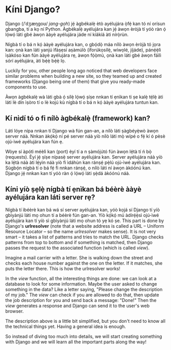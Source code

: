 # Kíni Django?

Django (/ˈdʒæŋɡoʊ/ *jang-goh*) jẹ́ àgbékalẹ̀ ètò ayélujára ọ̀fẹ́ kan tó ní orísun gbangba, tí a kọ ní Python. Àgbékalẹ̀ ayélujára kan jẹ́ àwọn èròjà tí yóò ràn ọ́ lọ́wọ́ láti gbé àwọn ààyè ayélujára jáde ní kíákíá àti nírọ̀rùn.

Nígbà tí o bá n kọ́ ààyè ayélujára kan, o gbọ́dọ̀ máa nílò àwọn èròjà tó jọra kan: ọnà kan láti yanjú ìfàṣẹsí aṣàmúlò (ìforúkọsílẹ̀, wíwọlé, jíjáde), pánẹ́ẹ̀lì ìṣàkóso kan fún ààyè ayélujára rẹ, àwọn fọ́ọ̀mù, ọnà kan láti gbé àwọn fáìlì sórí ayélujára, àti bẹ́ẹ̀ bẹ́ẹ̀ lọ.

Luckily for you, other people long ago noticed that web developers face similar problems when building a new site, so they teamed up and created frameworks (Django being one of them) that give you ready-made components to use.

Àwọn àgbékalẹ̀ wà láti gbà ọ́ sílẹ̀ lọ́wọ́ ṣíṣe nnkan tí ẹnìkan ti ṣe kalẹ̀ tẹ́lẹ̀ àti láti lè dín ìṣòro tí o lè kojú kù nígbà tí o bá n kọ́ ààyè ayélujára tuntun kan.

## Kí nìdí tó o fi nílò àgbékalẹ̀ (framework) kan?

Láti lóye nípa nnkan tí Django wà fún gan-an, a nílò láti ṣàgbéyẹ̀wò àwọn server náà. Nnkan àkọ́kọ́ ní pé server náà yíò nílò láti mọ̀ wípé o fẹ́ kí ó pèsè ojú-ìwé ayélujára kan fún ẹ.

Wòye sí àpótì méèlì kan (port) èyí tí a n ṣàmójútó fún àwọn lẹ́tà tí ń bọ̀ (requests). Èyí jẹ́ ṣíṣe nípasẹ̀ server ayélujára kan. Server ayélujára náà yíò ka lẹ́tà náà àti lẹ́yìn náà yíò fi ìdáhùn kan ránṣẹ́ pẹ̀lú ojú-ìwé ayélujára kan. Ṣùgbọ́n nígbà tí o bá fẹ́ fi nnkan ránṣẹ́, o nílò láti ní àwọn àkóónú kan. Django jẹ́ nnkan kan tí yóò ràn ọ́ lọ́wọ́ láti ṣẹ̀dá àkóónú náà.

## Kíni yíò ṣẹlẹ̀ nígbà tí ẹnìkan bá béèrè ààyè ayélujára kan láti server rẹ?

Nígbà tí ìbéèrè kan bá wá sí server ayélujára kan, yóò kọjá sí Django tí yíò gbìyànjú láti mọ ohun tí a béèrè fún gan-an. Yíò kọ́kọ́ mú àdírẹ́ẹ̀sì ojú-ìwé ayélujára kan tí yíò sì gbìyànjú láti mọ ohun tó yẹ kó ṣe. This part is done by Django's **urlresolver** (note that a website address is called a URL – Uniform Resource Locator – so the name *urlresolver* makes sense). It is not very smart – it takes a list of patterns and tries to match the URL. Django checks patterns from top to bottom and if something is matched, then Django passes the request to the associated function (which is called *view*).

Imagine a mail carrier with a letter. She is walking down the street and checks each house number against the one on the letter. If it matches, she puts the letter there. This is how the urlresolver works!

In the *view* function, all the interesting things are done: we can look at a database to look for some information. Maybe the user asked to change something in the data? Like a letter saying, "Please change the description of my job." The *view* can check if you are allowed to do that, then update the job description for you and send back a message: "Done!" Then the *view* generates a response and Django can send it to the user's web browser.

The description above is a little bit simplified, but you don't need to know all the technical things yet. Having a general idea is enough.

So instead of diving too much into details, we will start creating something with Django and we will learn all the important parts along the way!